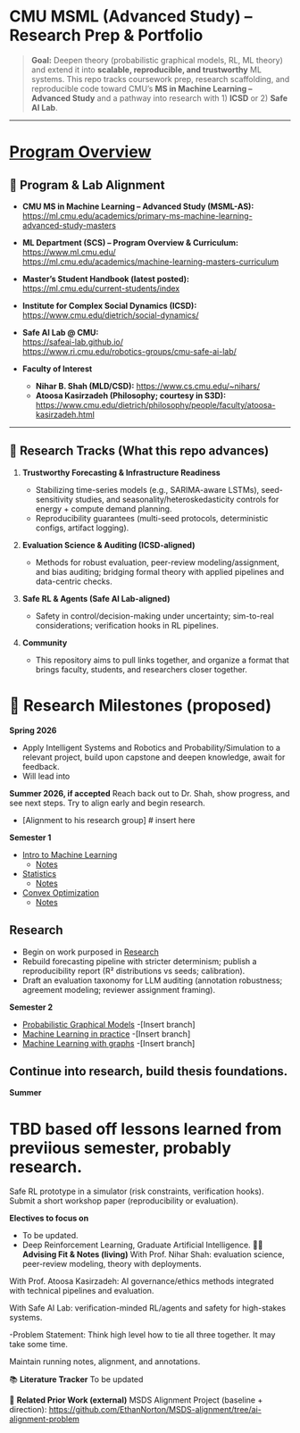 # CMU MSML (Advanced Study) – Research Prep & Portfolio

> **Goal:** Deepen theory (probabilistic graphical models, RL, ML theory) and extend it into **scalable, reproducible, and trustworthy** ML systems. This repo tracks coursework prep, research scaffolding, and reproducible code toward CMU’s **MS in Machine Learning – Advanced Study** and a pathway into research with 1) **ICSD** or 2) **Safe AI Lab**.

---

# [Program Overview](https://ml.cmu.edu/academics/primary-ms-machine-learning-advanced-study-masters)

## 🔗 Program & Lab Alignment

- **CMU MS in Machine Learning – Advanced Study (MSML-AS):**  
  https://ml.cmu.edu/academics/primary-ms-machine-learning-advanced-study-masters

- **ML Department (SCS) – Program Overview & Curriculum:**  
  https://www.ml.cmu.edu/  
  https://ml.cmu.edu/academics/machine-learning-masters-curriculum

- **Master’s Student Handbook (latest posted):**  
  https://ml.cmu.edu/current-students/index

- **Institute for Complex Social Dynamics (ICSD):**  
  https://www.cmu.edu/dietrich/social-dynamics/

- **Safe AI Lab @ CMU:**  
  https://safeai-lab.github.io/  
  https://www.ri.cmu.edu/robotics-groups/cmu-safe-ai-lab/

- **Faculty of Interest**  
  - **Nihar B. Shah (MLD/CSD):** https://www.cs.cmu.edu/~nihars/  
  - **Atoosa Kasirzadeh (Philosophy; courtesy in S3D):** https://www.cmu.edu/dietrich/philosophy/people/faculty/atoosa-kasirzadeh.html

---

## 🧭 Research Tracks (What this repo advances)

1. **Trustworthy Forecasting & Infrastructure Readiness**  
   - Stabilizing time-series models (e.g., SARIMA-aware LSTMs), seed-sensitivity studies, and seasonality/heteroskedasticity controls for energy + compute demand planning.  
   - Reproducibility guarantees (multi-seed protocols, deterministic configs, artifact logging).

2. **Evaluation Science & Auditing (ICSD-aligned)**  
   - Methods for robust evaluation, peer-review modeling/assignment, and bias auditing; bridging formal theory with applied pipelines and data-centric checks.

3. **Safe RL & Agents (Safe AI Lab-aligned)**  
   - Safety in control/decision-making under uncertainty; sim-to-real considerations; verification hooks in RL pipelines.

4. **Community**
   - This repository aims to pull links together, and organize a format that brings faculty, students, and researchers closer together. 

# 🔬 Research Milestones (proposed)

**Spring 2026**
- Apply Intelligent Systems and Robotics and Probability/Simulation to a relevant project, build upon capstone and deepen knowledge, await for feedback. 
- Will lead into 

**Summer 2026, if accepted**
Reach back out to Dr. Shah, show progress, and see next steps. Try to align early and begin research. 
  - [Alignment to his research group] # insert here

**Semester 1**

- [Intro to Machine Learning](https://www.cs.cmu.edu/~hchai2/courses/10701/)
   - [Notes](https://github.com/EthanNorton/MSML-alignment/tree/machine-learning)
- [Statistics](https://www.stat.cmu.edu/~siva/teaching/700/)
   - [Notes](https://.com/EthanNorton/MSML-alignment/tree/statistics)
- [Convex Optimization](https://www.stat.cmu.edu/~siva/teaching/725/)
   - [Notes](https://github.com/EthanNorton/MSML-alignment/tree/convex-optimization)

## Research

- Begin on work purposed in [Research](https://github.com/EthanNorton/MSML-alignment/tree/research)
- Rebuild forecasting pipeline with stricter determinism; publish a reproducibility report (R² distributions vs seeds; calibration).
- Draft an evaluation taxonomy for LLM auditing (annotation robustness; agreement modeling; reviewer assignment framing).


**Semester 2**
 - [Probabilistic Graphical Models](https://andrejristeski.github.io/10708S25/)
   -[Insert branch]
 - [Machine Learning in practice](https://www.cs.cmu.edu/~smithv/10718/)
   -[Insert branch]
 - [Machine Learning with graphs](https://www.cs.cmu.edu/~yiming/Syllabus.pdf)
   -[Insert branch]

## Continue into research, build thesis foundations. 

**Summer**
# TBD based off lessons learned from previious semester, probably research. 
Safe RL prototype in a simulator (risk constraints, verification hooks).
Submit a short workshop paper (reproducibility or evaluation).


**Electives to focus on**
- To be updated.
- Deep Reinforcement Learning, Graduate Artificial Intelligence. 
🧑‍🏫 **Advising Fit & Notes (living)**
With Prof. Nihar Shah: evaluation science, peer-review modeling, theory with deployments.

With Prof. Atoosa Kasirzadeh: AI governance/ethics methods integrated with technical pipelines and evaluation.

With Safe AI Lab: verification-minded RL/agents and safety for high-stakes systems.

-Problem Statement: Think high level how to tie all three together. It may take some time. 

Maintain running notes, alignment, and annotations.

📚 **Literature Tracker**
To be updated

🔁 **Related Prior Work (external)**
MSDS Alignment Project (baseline + direction):
https://github.com/EthanNorton/MSDS-alignment/tree/ai-alignment-problem
